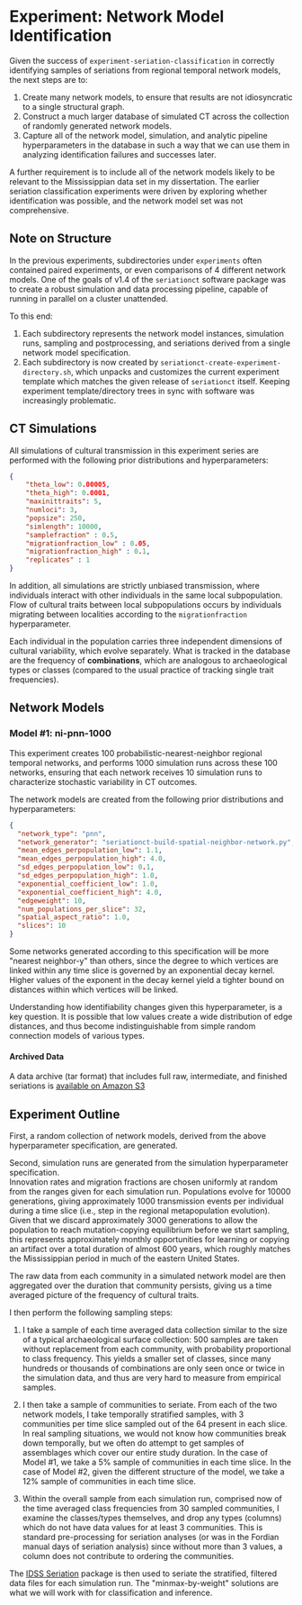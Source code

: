 # Experiment: Network Model Identification #

Given the success of `experiment-seriation-classification` in correctly identifying samples of seriations from regional temporal network models, the next steps are to:

1.  Create many network models, to ensure that results are not idiosyncratic to a single structural graph.   
1.  Construct a much larger database of simulated CT across the collection of randomly generated network models.  
1.  Capture all of the network model, simulation, and analytic pipeline hyperparameters in the database in such a way that we can use them in analyzing identification failures and successes later.

A further requirement is to include all of the network models likely to be relevant to the Mississippian data set in my dissertation.  The earlier seriation classification experiments were driven by exploring whether identification was possible, and the network model set was not comprehensive.  


## Note on Structure ##

In the previous experiments, subdirectories under `experiments` often contained paired experiments, or even comparisons of 4 different network models.  One of the goals of v1.4 of the `seriationct` software package was to create a robust simulation and data processing pipeline, capable of running in parallel on a cluster unattended.  

To this end:

1.  Each subdirectory represents the network model instances, simulation runs, sampling and postprocessing, and seriations derived from a single network model specification.  
1.  Each subdirectory is now created by `seriationct-create-experiment-directory.sh`, which unpacks and customizes the current experiment template which matches the given release of `seriationct` itself.  Keeping experiment template/directory trees in sync with software was increasingly problematic.

## CT Simulations ##

All simulations of cultural transmission in this experiment series are performed with the following prior distributions and hyperparameters:

```json
{
    "theta_low": 0.00005,
    "theta_high": 0.0001,
    "maxinittraits": 5,
    "numloci": 3,
    "popsize": 250,
    "simlength": 10000,
    "samplefraction" : 0.5,
    "migrationfraction_low" : 0.05,
    "migrationfraction_high" : 0.1,
    "replicates" : 1
}
```

In addition, all simulations are strictly unbiased transmission, where individuals interact with other individuals in the same local subpopulation.  Flow of cultural traits between local subpopulations occurs by individuals migrating between localities according to the `migrationfraction` hyperparameter.  

Each individual in the population carries three independent dimensions of cultural variability, which evolve separately.  What is tracked in the database are the frequency of **combinations**, which are analogous to archaeological types or classes (compared to the usual practice of tracking single trait frequencies).  


## Network Models ##


### Model #1:  ni-pnn-1000 ###

This experiment creates 100 probabilistic-nearest-neighbor regional temporal networks, and performs 1000 simulation runs across these 100 networks, ensuring that each network receives 10 simulation runs to characterize stochastic variability in CT outcomes.  

The network models are created from the following prior distributions and hyperparameters:

```json
{
  "network_type": "pnn",
  "network_generator": "seriationct-build-spatial-neighbor-network.py",
  "mean_edges_perpopulation_low": 1.1,
  "mean_edges_perpopulation_high": 4.0,
  "sd_edges_perpopulation_low": 0.1,
  "sd_edges_perpopulation_high": 1.0,
  "exponential_coefficient_low": 1.0,
  "exponential_coefficient_high": 4.0,
  "edgeweight": 10,
  "num_populations_per_slice": 32,
  "spatial_aspect_ratio": 1.0,
  "slices": 10
}
```

Some networks generated according to this specification will be more "nearest neighbor-y" than others, since the degree to which vertices are linked within any time slice is governed by an exponential decay kernel.  Higher values of the exponent in the decay kernel yield a tighter bound on distances within which vertices will be linked.  

Understanding how identifiability changes given this hyperparameter, is a key question.  It is possible that low values create a wide distribution of edge distances, and thus become indistinguishable from simple random connection models of various types.  


#### Archived Data ####

A data archive (tar format) that includes full raw, intermediate, and finished seriations is [available on Amazon S3](https://s3.amazonaws.com/madsen-dissertation/experiment-networkmkodel-identification-diss/ni-pnn-1000-data.tar)


## Experiment Outline ##

First, a random collection of network models, derived from the above hyperparameter specification, are generated.  

Second, simulation runs are generated from the simulation hyperparameter specification.  
Innovation rates and migration fractions are chosen uniformly at random from the ranges given for each simulation run.  Populations evolve for 10000 generations, giving approximately 1000 transmission events per individual during a time slice (i.e., step in the regional metapopulation evolution).  Given that we discard approximately 3000 generations to allow the population to reach mutation-copying equilibrium before we start sampling, this represents approximately monthly opportunities for learning or copying an artifact over a total duration of almost 600 years, which roughly matches the Mississippian period in much of the eastern United States.

The raw data from each community in a simulated network model are then aggregated over the duration that community persists, giving us a time averaged picture of the frequency of cultural traits.  

I then perform the following sampling steps:

1.  I take a sample of each time averaged data collection similar to the size of a typical archaeological surface collection:  500 samples are taken without replacement from each community, with probability proportional to class frequency.  This yields a smaller set of classes, since many hundreds or thousands of combinations are only seen once or twice in the simulation data, and thus are very hard to measure from empirical samples.

2.  I then take a sample of communities to seriate.  From each of the two network models, I take temporally stratified samples, with 3 communities per time slice sampled out of the 64 present in each slice.  In real sampling situations, we would not know how communities break down temporally, but we often do attempt to get samples of assemblages which cover our entire study duration.  In the case of Model #1, we take a 5% sample of communities in each time slice.  In the case of Model #2, given the different structure of the model, we take a 12% sample of communities in each time slice.  

3.  Within the overall sample from each simulation run, comprised now of the time averaged class frequencies from 30 sampled communities, I examine the classes/types themselves, and drop any types (columns) which do not have data values for at least 3 communities.  This is standard pre-processing for seriation analyses (or was in the Fordian manual days of seriation analysis) since without more than 3 values, a column does not contribute to ordering the communities.  

The [IDSS Seriation](https://github.com/clipo/idss-seriation) package is then used to seriate the stratified, filtered data files for each simulation run.  The "minmax-by-weight" solutions are what we will work with for classification and inference.


